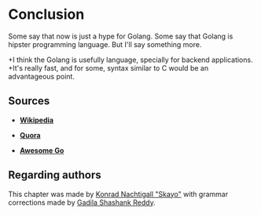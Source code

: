 # Conclusion

Some say that now is just a hype for Golang.
Some say that Golang is hipster programming language.
But I'll say something more.

+I think the Golang is usefully language, specially for backend applications.
+It's really fast, and for some, syntax similar to C would be an advantageous point.

## Sources

* [**Wikipedia**](https://en.wikipedia.org/wiki/Go_(programming_language))

* [**Quora**](https://www.quora.com/What-are-the-advantages-and-disadvantages-of-Golang)

* [**Awesome Go**](https://github.com/avelino/awesome-go#database)

## Regarding authors

This chapter was made by [Konrad Nachtigall "Skayo"](https://github.com/Skayo) with grammar corrections made by [Gadila Shashank Reddy](https://github.com/gadilashashank).